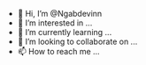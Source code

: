- 👋 Hi, I’m @Ngabdevinn
- 👀 I’m interested in ...
- 🌱 I’m currently learning ...
- 💞️ I’m looking to collaborate on ...
- 📫 How to reach me ...

<!---
Ngabdevinn/Ngabdevinn is a ✨ special ✨ repository because its `README.md` (this file) appears on your GitHub profile.
You can click the Preview link to take a look at your changes.
--->
